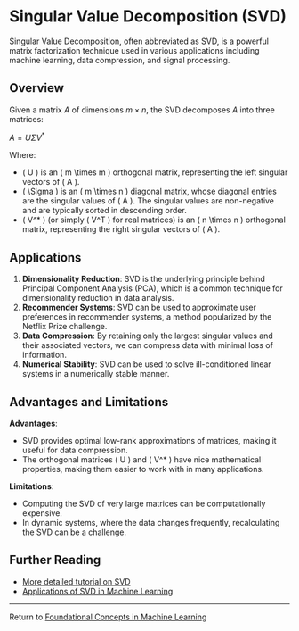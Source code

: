 # Singular Value Decomposition (SVD)

Singular Value Decomposition, often abbreviated as SVD, is a powerful matrix factorization technique used in various applications including machine learning, data compression, and signal processing.

## Overview

Given a matrix $A$ of dimensions $m \times n$, the SVD decomposes $A$ into three matrices:

$A = U \Sigma V^*$

Where:
- \( U \) is an \( m \times m \) orthogonal matrix, representing the left singular vectors of \( A \).
- \( \Sigma \) is an \( m \times n \) diagonal matrix, whose diagonal entries are the singular values of \( A \). The singular values are non-negative and are typically sorted in descending order.
- \( V^* \) (or simply \( V^T \) for real matrices) is an \( n \times n \) orthogonal matrix, representing the right singular vectors of \( A \).

## Applications

1. **Dimensionality Reduction**: SVD is the underlying principle behind Principal Component Analysis (PCA), which is a common technique for dimensionality reduction in data analysis.
2. **Recommender Systems**: SVD can be used to approximate user preferences in recommender systems, a method popularized by the Netflix Prize challenge.
3. **Data Compression**: By retaining only the largest singular values and their associated vectors, we can compress data with minimal loss of information.
4. **Numerical Stability**: SVD can be used to solve ill-conditioned linear systems in a numerically stable manner.

## Advantages and Limitations

**Advantages**:
- SVD provides optimal low-rank approximations of matrices, making it useful for data compression.
- The orthogonal matrices \( U \) and \( V^* \) have nice mathematical properties, making them easier to work with in many applications.

**Limitations**:
- Computing the SVD of very large matrices can be computationally expensive.
- In dynamic systems, where the data changes frequently, recalculating the SVD can be a challenge.

## Further Reading

- [More detailed tutorial on SVD](https://link-to-a-tutorial.com)
- [Applications of SVD in Machine Learning](https://link-to-another-resource.com)

---

Return to [Foundational Concepts in Machine Learning](../Foundational-Concepts-in-Machine-Learning.md)

